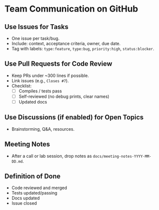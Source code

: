# Team Communication on GitHub

## Use Issues for Tasks
- One issue per task/bug.
- Include: context, acceptance criteria, owner, due date.
- Tag with labels: `type:feature`, `type:bug`, `priority:high`, `status:blocker`.

## Use Pull Requests for Code Review
- Keep PRs under ~300 lines if possible.
- Link issues (e.g., `Closes #7`).
- Checklist:
  - [ ] Compiles / tests pass
  - [ ] Self-reviewed (no debug prints, clear names)
  - [ ] Updated docs

## Use Discussions (if enabled) for Open Topics
- Brainstorming, Q&A, resources.

## Meeting Notes
- After a call or lab session, drop notes as `docs/meeting-notes-YYYY-MM-DD.md`.

## Definition of Done
- Code reviewed and merged
- Tests updated/passing
- Docs updated
- Issue closed